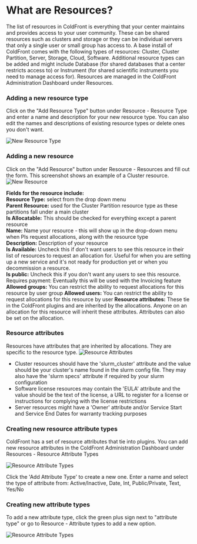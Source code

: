 # What are Resources?

The list of resources in ColdFront is everything that your center maintains and provides access to your user community.  These can be shared resources such as clusters and storage or they can be individual servers that only a single user or small group has access to.  A base install of ColdFront comes with the following types of resources:  Cluster, Cluster Partition, Server, Storage, Cloud, Software.  Additional resource types can be added and might include Database (for shared databases that a center restricts access to) or Instrument (for shared scientific instruments you need to manage access for).  Resources are managed in the ColdFront Administration Dashboard under Resources.

### Adding a new resource type

Click on the "Add Resource Type" button under Resource - Resource Type and enter a name and description for your new resource type.  You can also edit the names and descriptions of existing resource types or delete ones you don't want.

![New Resource Type](../../images/resourcetype.PNG)


### Adding a new resource

Click on the "Add Resource" button under Resource - Resources and fill out the form.  This screenshot shows an example of a Cluster resource.
![New Resource](../../images/resources.PNG)  

**Fields for the resource include:**  
**Resource Type:** select from the drop down menu  
**Parent Resource:** used for the Cluster Partition resource type as these partitions fall under a main cluster  
**Is Allocatable:** This should be checked for everything except a parent resource  
**Name:** Name your resource - this will show up in the drop-down menu when PIs request allocations, along with the resource type  
**Description:**  Description of your resource  
**Is Available:** Uncheck this if don't want users to see this resource in their list of resources to request an allocation for.  Useful for when you are setting up a new service and it's not ready for production yet or when you decommission a resource.  
**Is public:** Uncheck this if you don't want any users to see this resource.  
Requires payment:  Eventually this will be used with the Invoicing feature  
**Allowed groups:**  You can restrict the ability to request allocations for this resource by user group
**Allowed users:** You can restrict the ability to request allocations for this resource by user
**Resource attributes:**  These tie in the ColdFront plugins and are inherited by the allocations.  Anyone on an allocation for this resource will inherit these attributes.  Attributes can also be set on the allocation.

### Resource attributes

Resources have attributes that are inherited by allocations.  They are specific to the resource type.
![Resource Attributes](../../images/resourceattribute.PNG)  

- Cluster resources should have the 'slurm_cluster' attribute and the value should be your cluster's name found in the slurm config file.  They may also have the 'slurm specs' attribute if required by your slurm configuration
- Software license resources may contain the 'EULA' attribute and the value should be the text of the license, a URL to register for a license or instructions for complying with the license restrictions
- Server resources might have a 'Owner' attribute and/or Service Start and Service End Dates for warranty tracking purposes


### Creating new resource attribute types  

ColdFront has a set of resource attributes that tie into plugins.  You can add new resource attributes in the ColdFront Administration Dashboard under Resources - Resource Attribute Types  

![Resource Attribute Types](../../images/resourceattributes.PNG)  

Click the 'Add Attribute Type' to create a new one.  Enter a name and select the type of attribute from: Active/Inactive, Date, Int, Public/Private, Text, Yes/No


### Creating new attribute types
To add a new attribute type, click the green plus sign next to "attribute type" or go to Resource - Attribute types to add a new option.

![Resource Attribute Types](../../images/resourceattributetype.PNG)  
